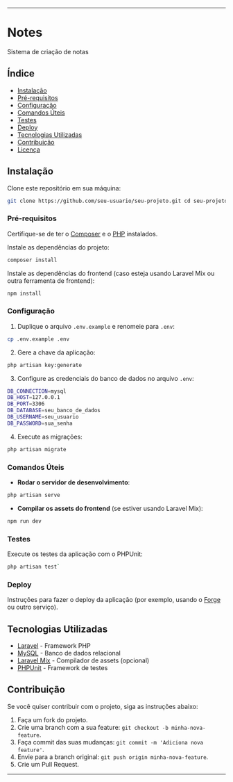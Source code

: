 

---

# Notes

Sistema de criação de notas

## Índice

- [Instalação](#instala%C3%A7%C3%A3o)
- [Pré-requisitos](#pr%C3%A9-requisitos)
- [Configuração](#configura%C3%A7%C3%A3o)
- [Comandos Úteis](#comandos-%C3%BAteis)
- [Testes](#testes)
- [Deploy](#deploy)
- [Tecnologias Utilizadas](#tecnologias-utilizadas)
- [Contribuição](#contribui%C3%A7%C3%A3o)
- [Licença](#licen%C3%A7a)

## Instalação

Clone este repositório em sua máquina:

```bash
git clone https://github.com/seu-usuario/seu-projeto.git cd seu-projeto
```

### Pré-requisitos

Certifique-se de ter o [Composer](https://getcomposer.org/) e o [PHP](https://www.php.net/) instalados.

Instale as dependências do projeto:

```bash
composer install
```

Instale as dependências do frontend (caso esteja usando Laravel Mix ou outra ferramenta de frontend):

```bash
npm install
```

### Configuração

1. Duplique o arquivo `.env.example` e renomeie para `.env`:

```bash
cp .env.example .env
```

2. Gere a chave da aplicação:

```bash
php artisan key:generate
```

3. Configure as credenciais do banco de dados no arquivo `.env`:

```bash
DB_CONNECTION=mysql 
DB_HOST=127.0.0.1 
DB_PORT=3306 
DB_DATABASE=seu_banco_de_dados
DB_USERNAME=seu_usuario 
DB_PASSWORD=sua_senha
```

4. Execute as migrações:

```bash
php artisan migrate
```

### Comandos Úteis

- **Rodar o servidor de desenvolvimento**:

```bash
php artisan serve
```

- **Compilar os assets do frontend** (se estiver usando Laravel Mix):

```bash
npm run dev
```

### Testes

Execute os testes da aplicação com o PHPUnit:

```bash
php artisan test`
```
### Deploy

Instruções para fazer o deploy da aplicação (por exemplo, usando o [Forge](https://forge.laravel.com/) ou outro serviço).

## Tecnologias Utilizadas

- [Laravel](https://laravel.com/) - Framework PHP
- [MySQL](https://www.mysql.com/) - Banco de dados relacional
- [Laravel Mix](https://laravel-mix.com/) - Compilador de assets (opcional)
- [PHPUnit](https://phpunit.de/) - Framework de testes

## Contribuição

Se você quiser contribuir com o projeto, siga as instruções abaixo:

1. Faça um fork do projeto.
2. Crie uma branch com a sua feature: `git checkout -b minha-nova-feature`.
3. Faça commit das suas mudanças: `git commit -m 'Adiciona nova feature'`.
4. Envie para a branch original: `git push origin minha-nova-feature`.
5. Crie um Pull Request.

---
